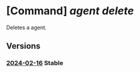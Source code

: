 # [Command] _agent delete_

Deletes a agent.

## Versions

### [2024-02-16](/Resources/fllm-plane/L2luc3RhbmNlcy97fS9wcm92aWRlcnMvZm91bmRhdGlvbmFsbG0uYWdlbnQvYWdlbnRzL3t9/2024-02-16.xml) **Stable**

<!-- fllm-plane /instances/{}/providers/foundationallm.agent/agents/{} 2024-02-16 -->
